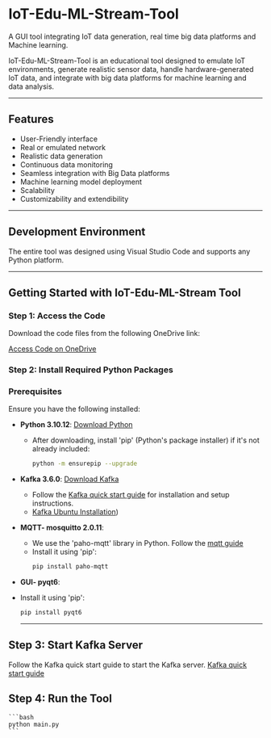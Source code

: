 # IoT-Edu-ML-Stream-Tool
A GUI tool integrating IoT data generation, real time big data platforms and Machine learning.

IoT-Edu-ML-Stream-Tool is an educational tool designed to emulate IoT environments, generate realistic sensor data, handle hardware-generated IoT data, and integrate with big data platforms for machine learning and data analysis.

---

## Features

- User-Friendly interface
- Real or emulated network
- Realistic data generation
- Continuous data monitoring
- Seamless integration with Big Data platforms
- Machine learning model deployment
- Scalability
- Customizability and extendibility

---

## Development Environment
The entire tool was designed using Visual Studio Code and supports any Python platform.

---

## Getting Started with IoT-Edu-ML-Stream Tool

### Step 1: Access the Code

Download the code files from the following OneDrive link:

[Access Code on OneDrive]((https://alumniuaeuacmy.sharepoint.com/:f:/g/personal/nandanaj_uaeu_ac_ae/Ej4SlW4hUn5DtKkOzSifgJ4B3F2ooGW0E8ch3pawRTb8bQ?e=SiZttO))

### Step 2: Install Required Python Packages
### Prerequisites

Ensure you have the following installed:

- **Python 3.10.12**: [Download Python](https://www.python.org/downloads/)
  - After downloading, install 'pip' (Python's package installer) if it's not already included:
    ```bash
    python -m ensurepip --upgrade
    ```

- **Kafka 3.6.0**: [Download Kafka](https://kafka.apache.org/downloads)
  - Follow the [Kafka quick start guide]((https://kafka.apache.org/quickstart)) for installation and setup instructions.
  - [Kafka Ubuntu Installation](https://www.digitalocean.com/community/tutorials/how-to-install-apache-kafka-on-ubuntu-20-04))

- **MQTT- mosquitto 2.0.11**: 
  - We use the 'paho-mqtt' library in Python. Follow the [mqtt guide]((https://mosquitto.org/blog/2021/06/version-2-0-11-released/))
  - Install it using 'pip':
    ```bash
    pip install paho-mqtt
    ```
- **GUI- pyqt6**:
- Install it using 'pip':
    ```bash
    pip install pyqt6
    ```
    ---
## Step 3: Start Kafka Server
Follow the Kafka quick start guide to start the Kafka server. [Kafka quick start guide]((https://kafka.apache.org/quickstart))

## Step 4: Run the Tool
    ```bash
    python main.py
    ```














